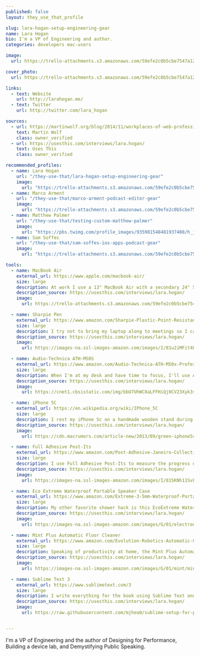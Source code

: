 ```yaml
---
published: false
layout: they_use_that_profile

slug: lara-hogan-setup-engineering-gear
name: Lara Hogan
bio: I'm a VP of Engineering and author.
categories: developers mac-users

image:
  url: https://trello-attachments.s3.amazonaws.com/59efe2c0b5cbe7547a121145/59efe3a6dfb5ff8b72105d3f/268bbba61960d3d2fa0c0429f3aca90d/pOMAg5VX.jpg

cover_photo:
  url: https://trello-attachments.s3.amazonaws.com/59efe2c0b5cbe7547a121145/59efe3a6dfb5ff8b72105d3f/62e27cc453c062d0ce063aeec0981c0d/lara-hogan-home.jpg

links:
  - text: Website
    url: http://larahogan.me/
  - text: Twitter
    url: http://twitter.com/lara_hogan

sources:
  - url: https://martinwolf.org/blog/2014/11/workplaces-of-web-professionals-part-2
    text: Martin Wolf
    class: owner_verified 
  - url: https://usesthis.com/interviews/lara.hogan/
    text: Uses This
    class: owner_verified 

recommended_profiles:
  - name: Lara Hogan
    url: "/they-use-that/lara-hogan-setup-engineering-gear"
    image: 
      url: "https://trello-attachments.s3.amazonaws.com/59efe2c0b5cbe7547a121145/59efe3a6dfb5ff8b72105d3f/268bbba61960d3d2fa0c0429f3aca90d/pOMAg5VX.jpg"
  - name: Marco Arment
    url: "/they-use-that/marco-arment-podcast-editor-gear"
    image: 
      url: "https://trello-attachments.s3.amazonaws.com/59efe2c0b5cbe7547a121145/59efe352b503f6f8cc894c5e/6b3a4efe5b947994a0f2fc1dc58d28db/Marco_Arment.jpg"
  - name: Matthew Palmer
    url: "/they-use-that/testing-custom-matthew-palmer"
    image: 
      url: "https://pbs.twimg.com/profile_images/935981548481937408/h_jhRlQQ_400x400.jpg"
  - name: Sam Soffes
    url: "/they-use-that/sam-soffes-ios-apps-podcast-gear"
    image: 
      url: "https://trello-attachments.s3.amazonaws.com/59efe2c0b5cbe7547a121145/59efe34e158d07e395a7bd97/b33a4cd723b183651ef24d5bb8b56924/profile-1470092596104-7f351d8667f3.png"

tools:
  - name: MacBook Air
    external_url: https://www.apple.com/macbook-air/
    size: large
    description: At work I use a 13" MacBook Air with a secondary 24" Samsung monitor, Bluetooth mouse and USB keyboard. At home, I use an often-shut 11" MacBook Air with a Dell UltraSharp 20" LCD Display as my primary display.
    description_source: https://usesthis.com/interviews/lara.hogan/
    image:
      url: https://trello-attachments.s3.amazonaws.com/59efe2c0b5cbe7547a121145/59efe3a6dfb5ff8b72105d3f/de533245bb28c61ed1b34224cc75a227/lara-hogan-etsy1-600x437.jpg

  - name: Sharpie Pen
    external_url: https://www.amazon.com/Sharpie-Plastic-Point-Resistant-1742663/dp/B001B66DXU?tag=mattpalm-20
    size: large
    description: I try not to bring my laptop along to meetings so I can be more present in them; the laptop is then replaced with a small notebook and a Sharpie Pen. I've got an awful memory, and writing notes constantly helps me to better remember things.
    description_source: https://usesthis.com/interviews/lara.hogan/
    image:
      url: https://images-na.ssl-images-amazon.com/images/I/81u2iMFit4L._SY355_.jpg

  - name: Audio-Technica ATH-M50S
    external_url: https://www.amazon.com/Audio-Technica-ATH-M50x-Professional-Monitor-Headphones/dp/B00HVLUR86?tag=mattpalm-20
    size: large
    description: When I'm at my desk and have time to focus, I'll use Audio-Technica ATH-M50S headphones. On my commute each morning I'll just use little earclip headphones, though.
    description_source: https://usesthis.com/interviews/lara.hogan/
    image:
      url: https://cnet1.cbsistatic.com/img/bbU7UhWC8aLFFHiQj0CV23Xyk3s=/830x467/2012/04/20/e7bb6f9b-0541-11e3-bf02-d4ae52e62bcc/Audio-Technica_ATH-M50_Studio_Monitor_Headphones_33899646_02.jpg

  - name: iPhone 5C
    external_url: https://en.wikipedia.org/wiki/IPhone_5C
    size: large
    description: I rest my iPhone 5c on a handmade wooden stand during the day. I also keep a small $5 plastic watch handy when I need to keep track of time in a meeting but don't want to check my phone (like when I'm interviewing a candidate).
    description_source: https://usesthis.com/interviews/lara.hogan/
    image:
      url: https://cdn.macrumors.com/article-new/2013/09/green-iphone5c.jpg?retina

  - name: Full Adhesive Post-Its
    external_url: https://www.amazon.com/Post-Adhesive-Janeiro-Collection-F330-12SSAU/dp/B005GZ21GK?tag=mattpalm-20
    size: large
    description: I use Full Adhesive Post-Its to measure the progress of the book so I can celebrate each 10% of pages done and each new chapter done with a donut (blue Post-It is % of pages written, yellow indicates chapters written)
    description_source: https://usesthis.com/interviews/lara.hogan/
    image:
      url: https://images-na.ssl-images-amazon.com/images/I/81SKNh11SvL._SL1500_.jpg

  - name: Eco Extreme Waterproof Portable Speaker Case
    external_url: https://www.amazon.com/Extreme-3-5mm-Waterproof-Portable-Speaker/dp/B003DKBX7I?tag=mattpalm-20
    size: large
    description: My other favorite shower hack is this EcoExtreme Waterproof Portable Speaker Case, so I can listen to music or podcasts from my phone and feel even more productive.
    description_source: https://usesthis.com/interviews/lara.hogan/
    image:
      url: https://images-na.ssl-images-amazon.com/images/G/01/electronics/detail-page/sc_b003h3jjze-03int.jpg

  - name: Mint Plus Automatic Floor Cleaner
    external_url: https://www.amazon.com/Evolution-Robotics-Automatic-Cleaner-5200/dp/B005Z1Z9IM?tag=mattpalm-20
    size: large
    description: Speaking of productivity at home, the Mint Plus Automatic Floor Cleaner is awesome. I've been remembering to start it up each time I begin a new chapter of the book - it feels like multitasking!
    description_source: https://usesthis.com/interviews/lara.hogan/
    image:
      url: https://images-na.ssl-images-amazon.com/images/G/01/mint/mint6._SL400_.jpg

  - name: Sublime Text 3
    external_url: https://www.sublimetext.com/3
    size: large
    description: I write everything for the book using Sublime Text and commit it to a Git repo provided by my book publisher. O'Reilly has a pretty sweet setup that takes the chapters in Asciidoc format and outputs them in both HTML and PDF versions so I can see how they'll render in the online and print versions of the book. Using Git for the book has been awesome; I can track plenty of the writing process this way and it's fun to watch the diffs as I go. The HTML version of the book also allows comments from my technical reviewers, which makes it much easier for me to consolidate feedback as it gets edited.
    description_source: https://usesthis.com/interviews/lara.hogan/
    image:
      url: https://raw.githubusercontent.com/mjhea0/sublime-setup-for-python/master/img/main_sublime_text_3_screen.png


---
```


I'm a VP of Engineering and the author of Designing for Performance, Building a device lab, and Demystifying Public Speaking.
